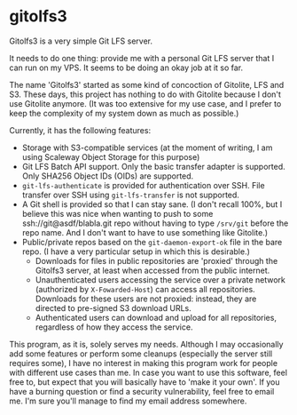 gitolfs3
========

Gitolfs3 is a very simple Git LFS server.

It needs to do one thing: provide me with a personal Git LFS server that I can
run on my VPS. It seems to be doing an okay job at it so far.

The name 'Gitolfs3' started as some kind of concoction of Gitolite, LFS and S3.
These days, this project has nothing to do with Gitolite because I don't use
Gitolite anymore. (It was too extensive for my use case, and I prefer to keep
the complexity of my system down as much as possible.)

Currently, it has the following features:
- Storage with S3-compatible services (at the moment of writing, I am using
  Scaleway Object Storage for this purpose)
- Git LFS Batch API support. Only the basic transfer adapter is supported. Only
  SHA256 Object IDs (OIDs) are supported.
- `git-lfs-authenticate` is provided for authentication over SSH. File transfer
  over SSH using `git-lfs-transfer` is not supported.
- A Git shell is provided so that I can stay sane. (I don't recall 100%, but I
  believe this was nice when wanting to push to some ssh://git@asdf/blabla.git
  repo without having to type `/srv/git` before the repo name. And I don't want
  to have to use something like Gitolite.)
- Public/private repos based on the `git-daemon-export-ok` file in the bare
  repo. (I have a very particular setup in which this is desirable.)
  - Downloads for files in public repositories are 'proxied' through the
    Gitolfs3 server, at least when accessed from the public internet.
  - Unauthenticated users accessing the service over a private network
    (authorized by `X-Fowarded-Host`) can access all repositories. Downloads
    for these users are not proxied: instead, they are directed to pre-signed
    S3 download URLs.
  - Authenticated users can download and upload for all repositories,
    regardless of how they access the service.

This program, as it is, solely serves my needs. Although I may occasionally add
some features or perform some cleanups (especially the server still requires
some), I have no interest in making this program work for people with different
use cases than me. In case you want to use this software, feel free to, but
expect that you will basically have to 'make it your own'. If you have a
burning question or find a security vulnerability, feel free to email me. I'm
sure you'll manage to find my email address somewhere.
